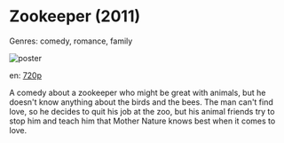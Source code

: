 # Zookeeper (2011)

Genres: comedy, romance, family

![poster](http://image.tmdb.org/t/p/w500/qVsaDvFLnGSH6WdTgatzc2nXt7e.jpg)

en:
  [720p](magnet:?xt=urn:btih:E17ED95367A57EB48D831C71FADFD61CC5D1E47D&tr=udp://glotorrents.pw:6969/announce&tr=udp://tracker.opentrackr.org:1337/announce&tr=udp://torrent.gresille.org:80/announce&tr=udp://tracker.openbittorrent.com:80&tr=udp://tracker.coppersurfer.tk:6969&tr=udp://tracker.leechers-paradise.org:6969&tr=udp://p4p.arenabg.ch:1337&tr=udp://tracker.internetwarriors.net:1337)
  


A comedy about a zookeeper who might be great with animals, but he doesn't know anything about the birds and the bees. The man can't find love, so he decides to quit his job at the zoo, but his animal friends try to stop him and teach him that Mother Nature knows best when it comes to love.